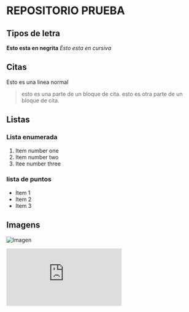 # REPOSITORIO PRUEBA

## Tipos de letra


**Esto esta en negrita**
_Esto esta en cursiva_

## Citas

Esto es una linea normal 

> esto es una parte de un bloque de cita.
> esto es otra  parte de un bloque de cita.

## Listas

### Lista enumerada

1. Item number one
2. Item number two
3. Itee number three

### lista de puntos

* Item 1
* Item 2
* Item 3


## Imagens

![Imagen](http://www.gondan.com/es/nuestros-barcos/ "Velero")

![Imagen](http://inventarioinverciones.blogspot.com/2013/11/imagenes-de-carros-fotos-de-carros.html)


